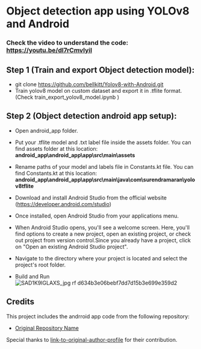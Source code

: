 # Object detection app using YOLOv8 and Android

### Check the video to understand the code: https://youtu.be/dl7rCmvIyiI

## Step 1 (Train and export Object detection model):
- git clone https://github.com/bellkjtt/Yolov8-with-Android.git
- Train yolov8 model on custom dataset and export it in .tflite format. (Check train_export_yolov8_model.ipynb )

## Step 2 (Object detection android app setup):
- Open android_app folder.

- Put your .tflite model and .txt label file inside the assets folder. You can find assets folder at this location: <b> android_app\android_app\app\src\main\assets</b>

- Rename paths of your model and labels file in Constants.kt file. You can find Constants.kt at this location: <b>android_app\android_app\app\src\main\java\com\surendramaran\yolov8tflite </b>

- Download and install Android Studio from the official website (https://developer.android.com/studio)

- Once installed, open Android Studio from your applications menu.

- When Android Studio opens, you'll see a welcome screen. Here, you'll find options to create a new project, open an existing project, or check out project from version control.Since you already have a project, click on "Open an existing Android Studio project".

- Navigate to the directory where your project is located and select the project's root folder. 

- Build and Run
![SAD1K9IGLAXS_jpg rf d634b3e06bebf7dd7d15b3e699e359d2](https://github.com/AarohiSingla/Object-Detection-Android-App/assets/60029146/08610d96-54e5-4425-85f9-c92e14f87a14)




## Credits

This project includes the andrroid app code from the following repository:

- [Original Repository Name](https://github.com/surendramaran/YOLOv8-TfLite-Object-Detector)

Special thanks to [link-to-original-author-profile](https://github.com/surendramaran) for their contribution.
